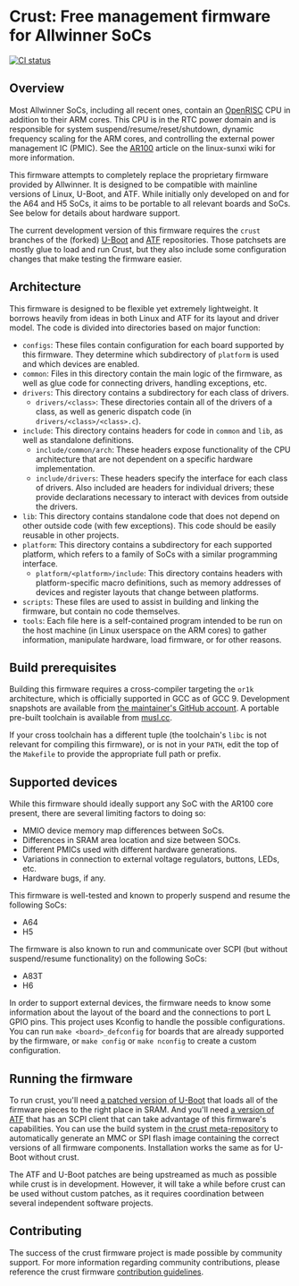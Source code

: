 # Crust: Free management firmware for Allwinner SoCs

[![CI status](https://travis-ci.com/crust-firmware/crust.svg?branch=master)][t]

[t]: https://travis-ci.com/crust-firmware/crust

## Overview

Most Allwinner SoCs, including all recent ones, contain an [OpenRISC][or1k] CPU
in addition to their ARM cores. This CPU is in the RTC power domain and is
responsible for system suspend/resume/reset/shutdown, dynamic frequency scaling
for the ARM cores, and controlling the external power management IC (PMIC). See
the [AR100][ar100] article on the linux-sunxi wiki for more information.

This firmware attempts to completely replace the proprietary firmware provided
by Allwinner. It is designed to be compatible with mainline versions of Linux,
U-Boot, and ATF. While initially only developed on and for the A64 and H5 SoCs,
it aims to be portable to all relevant boards and SoCs. See below for details
about hardware support.

The current development version of this firmware requires the `crust` branches
of the (forked) [U-Boot][crust-u-boot] and [ATF][crust-atf] repositories. Those
patchsets are mostly glue to load and run Crust, but they also include some
configuration changes that make testing the firmware easier.

[ar100]: https://linux-sunxi.org/AR100
[or1k]: http://openrisc.io/

## Architecture

This firmware is designed to be flexible yet extremely lightweight. It borrows
heavily from ideas in both Linux and ATF for its layout and driver model. The
code is divided into directories based on major function:

- `configs`: These files contain configuration for each board supported by this
  firmware. They determine which subdirectory of `platform` is used and which
  devices are enabled.
- `common`: Files in this directory contain the main logic of the firmware, as
  well as glue code for connecting drivers, handling exceptions, etc.
- `drivers`: This directory contains a subdirectory for each class of drivers.
  - `drivers/<class>`: These directories contain all of the drivers of a class,
    as well as generic dispatch code (in `drivers/<class>/<class>.c`).
- `include`: This directory contains headers for code in `common` and `lib`, as
  well as standalone definitions.
  - `include/common/arch`: These headers expose functionality of the CPU
    architecture that are not dependent on a specific hardware implementation.
  - `include/drivers`: These headers specify the interface for each class of
    drivers. Also included are headers for individual drivers; these provide
    declarations necessary to interact with devices from outside the drivers.
- `lib`: This directory contains standalone code that does not depend on other
  outside code (with few exceptions). This code should be easily reusable in
  other projects.
- `platform`: This directory contains a subdirectory for each supported
  platform, which refers to a family of SoCs with a similar programming
  interface.
  - `platform/<platform>/include`: This directory contains headers with
    platform-specific macro definitions, such as memory addresses of devices
    and register layouts that change between platforms.
- `scripts`: These files are used to assist in building and linking the
  firmware, but contain no code themselves.
- `tools`: Each file here is a self-contained program intended to be run on the
  host machine (in Linux userspace on the ARM cores) to gather information,
  manipulate hardware, load firmware, or for other reasons.

## Build prerequisites

Building this firmware requires a cross-compiler targeting the `or1k`
architecture, which is officially supported in GCC as of GCC 9. Development
snapshots are available from [the maintainer's GitHub account][stffrdhrn]. A
portable pre-built toolchain is available from [musl.cc][musl-cc-or1k].

If your cross toolchain has a different tuple (the toolchain's `libc` is not
relevant for compiling this firmware), or is not in your `PATH`, edit the top
of the `Makefile` to provide the appropriate full path or prefix.

[stffrdhrn]: https://github.com/stffrdhrn/gcc/releases
[musl-cc-or1k]: http://musl.cc/or1k-linux-musl-cross.tgz

## Supported devices

While this firmware should ideally support any SoC with the AR100 core present,
there are several limiting factors to doing so:
- MMIO device memory map differences between SoCs.
- Differences in SRAM area location and size between SOCs.
- Different PMICs used with different hardware generations.
- Variations in connection to external voltage regulators, buttons, LEDs, etc.
- Hardware bugs, if any.

This firmware is well-tested and known to properly suspend and resume the
following SoCs:
- A64
- H5

The firmware is also known to run and communicate over SCPI (but without
suspend/resume functionality) on the following SoCs:
- A83T
- H6

In order to support external devices, the firmware needs to know some
information about the layout of the board and the connections to port L GPIO
pins. This project uses Kconfig to handle the possible configurations. You can
run `make <board>_defconfig` for boards that are already supported by the
firmware, or `make config` or `make nconfig` to create a custom configuration.

## Running the firmware

To run crust, you'll need [a patched version of U-Boot][crust-u-boot] that
loads all of the firmware pieces to the right place in SRAM. And you'll need [a
version of ATF][crust-atf] that has an SCPI client that can take advantage of
this firmware's capabilities. You can use the build system in [the crust
meta-repository][crust-meta] to automatically generate an MMC or SPI flash
image containing the correct versions of all firmware components. Installation
works the same as for U-Boot without crust.

The ATF and U-Boot patches are being upstreamed as much as possible while crust
is in development. However, it will take a while before crust can be used
without custom patches, as it requires coordination between several independent
software projects.

[crust-atf]: https://github.com/crust-firmware/arm-trusted-firmware
[crust-meta]: https://github.com/crust-firmware/meta
[crust-u-boot]: https://github.com/crust-firmware/u-boot

## Contributing

The success of the crust firmware project is made possible by community
support. For more information regarding community contributions, please
reference the crust firmware [contribution guidelines][cg].

[cg]: CONTRIBUTING.md
